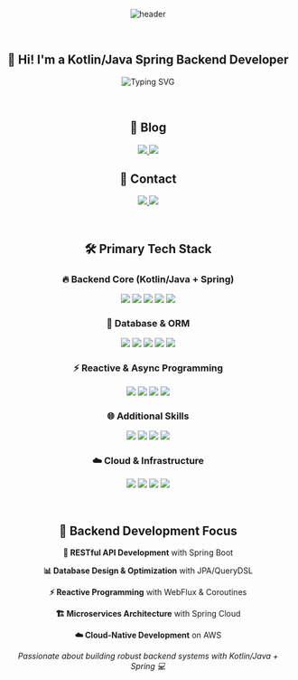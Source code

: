 <div align="center">

![header](https://capsule-render.vercel.app/api?type=wave&color=0f4c75&height=120&section=header&text=Kotlin%20/%20Java%20Spring%20Backend%20Developer&fontSize=32&fontColor=ffffff)

<br>

## 👋 Hi! I'm a Kotlin/Java Spring Backend Developer

<p align="center">
  <img src="https://readme-typing-svg.herokuapp.com?font=Fira+Code&size=18&pause=1000&color=0f4c75&center=true&vCenter=true&width=500&lines=Kotlin+%2B+Java+%2B+Spring+Backend;Building+RESTful+APIs;Always+Learning+New+Things" alt="Typing SVG" />
</p>

<br>

## 📝 **Blog**
<p align="center">
  <a href="https://velog.io/@scg0007">
    <img src="https://img.shields.io/badge/Current%20Blog-20C997?style=flat-square&logo=Vimeo&logoColor=white"/>
  </a>
  <a href="https://blog.naver.com/spqjeks">
    <img src="https://img.shields.io/badge/Archive%20Blog-03C75A?style=flat-square&logo=Naver&logoColor=white"/>
  </a>
</p>

## 📧 **Contact**
<p align="center">
  <a href="mailto:spqjeks@gmail.com">
    <img src="https://img.shields.io/badge/Gmail-EA4335?style=flat-square&logo=Gmail&logoColor=white"/>
  </a>
  <a href="mailto:spqjeks@naver.com">
    <img src="https://img.shields.io/badge/Naver-03C75A?style=flat-square&logo=Naver&logoColor=white"/>
  </a>
</p>

<br>


## 🛠️ **Primary Tech Stack**

### **🔥 Backend Core (Kotlin/Java + Spring)**
<p align="center">
  <img src="https://img.shields.io/badge/Kotlin-7F52FF?style=for-the-badge&logo=kotlin&logoColor=white"/>
  <img src="https://img.shields.io/badge/Java-ED8B00?style=for-the-badge&logo=openjdk&logoColor=white"/>
  <img src="https://img.shields.io/badge/Spring%20Boot-6DB33F?style=for-the-badge&logo=springboot&logoColor=white"/>
  <img src="https://img.shields.io/badge/Spring%20WebFlux-6DB33F?style=for-the-badge&logo=spring&logoColor=white"/>
  <img src="https://img.shields.io/badge/Spring%20Security-6DB33F?style=for-the-badge&logo=springsecurity&logoColor=white"/>
</p>

### **💾 Database & ORM**
<p align="center">
  <img src="https://img.shields.io/badge/Spring%20Data%20JPA-6DB33F?style=flat-square&logo=spring&logoColor=white"/>
  <img src="https://img.shields.io/badge/QueryDSL-4479A1?style=flat-square&logo=querydsl&logoColor=white"/>
  <img src="https://img.shields.io/badge/MySQL-4479A1?style=flat-square&logo=mysql&logoColor=white"/>
  <img src="https://img.shields.io/badge/PostgreSQL-336791?style=flat-square&logo=postgresql&logoColor=white"/>
  <img src="https://img.shields.io/badge/Amazon%20Redshift-8C4FFF?style=flat-square&logo=amazon-redshift&logoColor=white"/>
</p>

### **⚡ Reactive & Async Programming**
<p align="center">
  <img src="https://img.shields.io/badge/Kotlin%20Coroutines-7F52FF?style=flat-square&logo=kotlin&logoColor=white"/>
  <img src="https://img.shields.io/badge/Pekko-FF6B6B?style=flat-square&logo=apache&logoColor=white"/>
  <img src="https://img.shields.io/badge/Vert.x-782A90?style=flat-square&logo=eclipse-vert.x&logoColor=white"/>
  <img src="https://img.shields.io/badge/Project%20Reactor-6DB33F?style=flat-square&logo=spring&logoColor=white"/>
</p>

### **🌐 Additional Skills**
<p align="center">
  <img src="https://img.shields.io/badge/TypeScript-3178C6?style=flat-square&logo=typescript&logoColor=white"/>
  <img src="https://img.shields.io/badge/NestJS-E0234E?style=flat-square&logo=nestjs&logoColor=white"/>
  <img src="https://img.shields.io/badge/GraphQL-E10098?style=flat-square&logo=graphql&logoColor=white"/>
  <img src="https://img.shields.io/badge/REST%20API-FF6B35?style=flat-square&logo=postman&logoColor=white"/>
</p>

### **☁️ Cloud & Infrastructure**
<p align="center">
  <img src="https://img.shields.io/badge/AWS-FF9900?style=flat-square&logo=amazon-aws&logoColor=white"/>
  <img src="https://img.shields.io/badge/Amazon%20ECS-FF9900?style=flat-square&logo=amazon-ecs&logoColor=white"/>
  <img src="https://img.shields.io/badge/Terraform-623CE4?style=flat-square&logo=terraform&logoColor=white"/>
  <img src="https://img.shields.io/badge/Docker-2496ED?style=flat-square&logo=docker&logoColor=white"/>
</p>

<br>

## 🎯 **Backend Development Focus**

 **🔧 RESTful API Development** with Spring Boot
 
 **📊 Database Design & Optimization** with JPA/QueryDSL  
 
 **⚡ Reactive Programming** with WebFlux & Coroutines
 
 **🏗️ Microservices Architecture** with Spring Cloud
 
 **☁️ Cloud-Native Development** on AWS

<p align="center">
  <i>Passionate about building robust backend systems with Kotlin/Java + Spring 💻</i>
</p>

</div>
